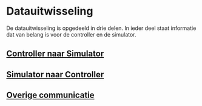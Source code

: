 # Datauitwisseling
De datauitwisseling is opgedeeld in drie delen. In ieder deel staat informatie dat van belang is voor de controller en de simulator.

## [Controller naar Simulator]
## [Simulator naar Controller]
## [Overige communicatie]

[Controller naar Simulator]: <Controller%20naar%20Simulator.md>
[Simulator naar Controller]: <Simulator%20naar%20Controller.md>
[Overige communicatie]: <Overige%20communicatie.md>
